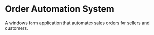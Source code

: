 # Order Automation System
A windows form application that automates sales orders for sellers and customers.
